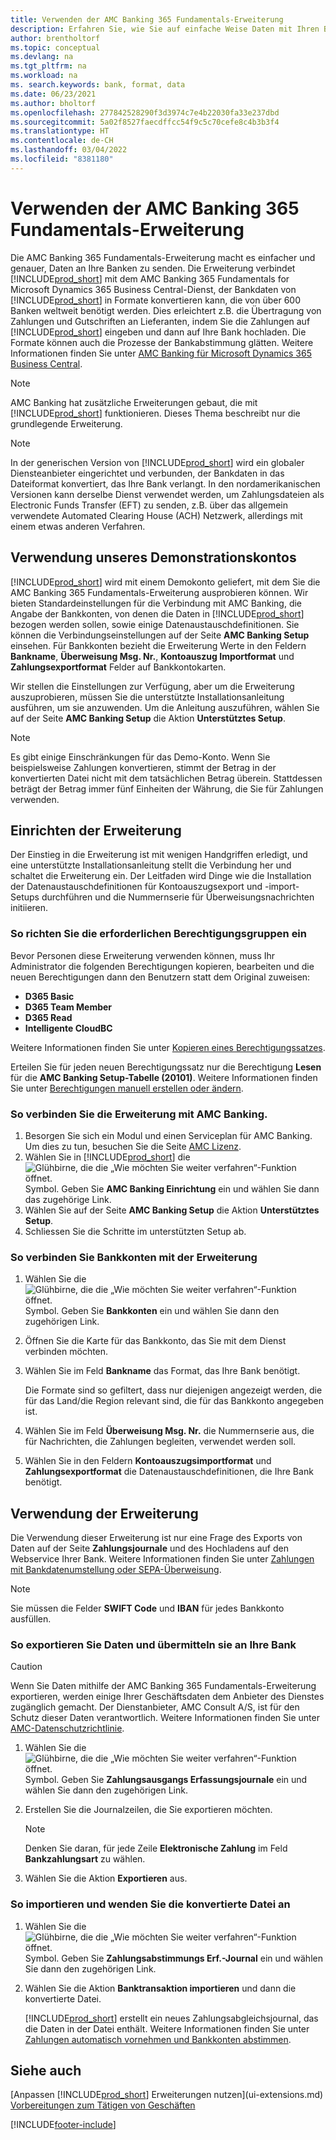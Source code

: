 ```yaml
---
title: Verwenden der AMC Banking 365 Fundamentals-Erweiterung
description: Erfahren Sie, wie Sie auf einfache Weise Daten mit Ihren Banken austauschen können, indem Sie die Daten in das von ihnen benötigte Format umwandeln.
author: brentholtorf
ms.topic: conceptual
ms.devlang: na
ms.tgt_pltfrm: na
ms.workload: na
ms. search.keywords: bank, format, data
ms.date: 06/23/2021
ms.author: bholtorf
ms.openlocfilehash: 277842528290f3d3974c7e4b22030fa33e237dbd
ms.sourcegitcommit: 5a02f8527faecdffcc54f9c5c70cefe8c4b3b3f4
ms.translationtype: HT
ms.contentlocale: de-CH
ms.lasthandoff: 03/04/2022
ms.locfileid: "8381180"
---
```

# <a name="using-the-amc-banking-365-fundamentals-extension"></a>Verwenden der AMC Banking 365 Fundamentals-Erweiterung
Die AMC Banking 365 Fundamentals-Erweiterung macht es einfacher und genauer, Daten an Ihre Banken zu senden. Die Erweiterung verbindet [!INCLUDE[prod_short](includes/prod_short.md)] mit dem AMC Banking 365 Fundamentals for Microsoft Dynamics 365 Business Central-Dienst, der Bankdaten von [!INCLUDE[prod_short](includes/prod_short.md)] in Formate konvertieren kann, die von über 600 Banken weltweit benötigt werden. Dies erleichtert z.B. die Übertragung von Zahlungen und Gutschriften an Lieferanten, indem Sie die Zahlungen auf [!INCLUDE[prod_short](includes/prod_short.md)] eingeben und dann auf Ihre Bank hochladen. Die Formate können auch die Prozesse der Bankabstimmung glätten. Weitere Informationen finden Sie unter [AMC Banking für Microsoft Dynamics 365 Business Central](https://www.amcbanking.com/bc-fundamentals/).

> [!Note]
> AMC Banking hat zusätzliche Erweiterungen gebaut, die mit [!INCLUDE[prod_short](includes/prod_short.md)] funktionieren. Dieses Thema beschreibt nur die grundlegende Erweiterung.

> [!NOTE]
> In der generischen Version von [!INCLUDE[prod_short](includes/prod_short.md)]  wird ein globaler Diensteanbieter eingerichtet und verbunden, der Bankdaten in das Dateiformat konvertiert, das Ihre Bank verlangt. In den nordamerikanischen Versionen kann derselbe Dienst verwendet werden, um Zahlungsdateien als Electronic Funds Transfer (EFT) zu senden, z.B. über das allgemein verwendete Automated Clearing House (ACH) Netzwerk, allerdings mit einem etwas anderen Verfahren.

## <a name="using-our-demonstration-account"></a>Verwendung unseres Demonstrationskontos
[!INCLUDE[prod_short](includes/prod_short.md)] wird mit einem Demokonto geliefert, mit dem Sie die AMC Banking 365 Fundamentals-Erweiterung ausprobieren können. Wir bieten Standardeinstellungen für die Verbindung mit AMC Banking, die Angabe der Bankkonten, von denen die Daten in [!INCLUDE[prod_short](includes/prod_short.md)] bezogen werden sollen, sowie einige Datenaustauschdefinitionen. Sie können die Verbindungseinstellungen auf der Seite **AMC Banking Setup** einsehen. Für Bankkonten bezieht die Erweiterung Werte in den Feldern **Bankname**, **Überweisung Msg. Nr.**, **Kontoauszug Importformat** und **Zahlungsexportformat** Felder auf Bankkontokarten.

Wir stellen die Einstellungen zur Verfügung, aber um die Erweiterung auszuprobieren, müssen Sie die unterstützte Installationsanleitung ausführen, um sie anzuwenden. Um die Anleitung auszuführen, wählen Sie auf der Seite **AMC Banking Setup** die Aktion **Unterstütztes Setup**.

> [!Note]
> Es gibt einige Einschränkungen für das Demo-Konto. Wenn Sie beispielsweise Zahlungen konvertieren, stimmt der Betrag in der konvertierten Datei nicht mit dem tatsächlichen Betrag überein. Stattdessen beträgt der Betrag immer fünf Einheiten der Währung, die Sie für Zahlungen verwenden.  

## <a name="setting-up-the-extension"></a>Einrichten der Erweiterung
Der Einstieg in die Erweiterung ist mit wenigen Handgriffen erledigt, und eine unterstützte Installationsanleitung stellt die Verbindung her und schaltet die Erweiterung ein. Der Leitfaden wird Dinge wie die Installation der Datenaustauschdefinitionen für Kontoauszugsexport und -import-Setups durchführen und die Nummernserie für Überweisungsnachrichten initiieren.  

### <a name="to-set-up-the-required-permission-sets"></a>So richten Sie die erforderlichen Berechtigungsgruppen ein
Bevor Personen diese Erweiterung verwenden können, muss Ihr Administrator die folgenden Berechtigungen kopieren, bearbeiten und die neuen Berechtigungen dann den Benutzern statt dem Original zuweisen:

* **D365 Basic**
* **D365 Team Member**
* **D365 Read**
* **Intelligente CloudBC**

Weitere Informationen finden Sie unter [Kopieren eines Berechtigungssatzes](ui-define-granular-permissions.md#to-copy-a-permission-set).

Erteilen Sie für jeden neuen Berechtigungssatz nur die Berechtigung **Lesen** für die **AMC Banking Setup-Tabelle (20101)**. Weitere Informationen finden Sie unter [Berechtigungen manuell erstellen oder ändern](ui-define-granular-permissions.md#to-create-or-modify-permissions-manually).

### <a name="to-connect-the-extension-to-amc-banking"></a>So verbinden Sie die Erweiterung mit AMC Banking.
1. Besorgen Sie sich ein Modul und einen Serviceplan für AMC Banking. Um dies zu tun, besuchen Sie die Seite [AMC Lizenz](https://license.amcbanking.com/register).
2. Wählen Sie in [!INCLUDE[prod_short](includes/prod_short.md)] die ![Glühbirne, die die „Wie möchten Sie weiter verfahren“-Funktion öffnet.](media/ui-search/search_small.png "Tell me-Funktion") Symbol. Geben Sie **AMC Banking Einrichtung** ein und wählen Sie dann das zugehörige Link.  
3. Wählen Sie auf der Seite **AMC Banking Setup** die Aktion **Unterstütztes Setup**.
4. Schliessen Sie die Schritte im unterstützten Setup ab.

### <a name="to-connect-bank-accounts-to-the-extension"></a>So verbinden Sie Bankkonten mit der Erweiterung
1. Wählen Sie die ![Glühbirne, die die „Wie möchten Sie weiter verfahren“-Funktion öffnet.](media/ui-search/search_small.png "Tell me-Funktion") Symbol. Geben Sie **Bankkonten** ein und wählen Sie dann den zugehörigen Link.
2. Öffnen Sie die Karte für das Bankkonto, das Sie mit dem Dienst verbinden möchten.
3. Wählen Sie im Feld **Bankname** das Format, das Ihre Bank benötigt.  

   Die Formate sind so gefiltert, dass nur diejenigen angezeigt werden, die für das Land/die Region relevant sind, die für das Bankkonto angegeben ist.
4. Wählen Sie im Feld **Überweisung Msg. Nr.** die Nummernserie aus, die für Nachrichten, die Zahlungen begleiten, verwendet werden soll.
5. Wählen Sie in den Feldern **Kontoauszugsimportformat** und **Zahlungsexportformat** die Datenaustauschdefinitionen, die Ihre Bank benötigt.

## <a name="using-the-extension"></a>Verwendung der Erweiterung
Die Verwendung dieser Erweiterung ist nur eine Frage des Exports von Daten auf der Seite **Zahlungsjournale** und des Hochladens auf den Webservice Ihrer Bank. Weitere Informationen finden Sie unter [Zahlungen mit Bankdatenumstellung oder SEPA-Überweisung](finance-make-payments-with-bank-data-conversion-service-or-sepa-credit-transfer.md).

> [!Note]
> Sie müssen die Felder **SWIFT Code** und **IBAN** für jedes Bankkonto ausfüllen.

### <a name="to-export-data-and-submit-it-to-your-bank"></a>So exportieren Sie Daten und übermitteln sie an Ihre Bank
> [!CAUTION]  
>  Wenn Sie Daten mithilfe der AMC Banking 365 Fundamentals-Erweiterung exportieren, werden einige Ihrer Geschäftsdaten dem Anbieter des Dienstes zugänglich gemacht. Der Dienstanbieter, AMC Consult A/S, ist für den Schutz dieser Daten verantwortlich. Weitere Informationen finden Sie unter [AMC-Datenschutzrichtlinie](https://go.microsoft.com/fwlink/?LinkId=510158).

1. Wählen Sie die ![Glühbirne, die die „Wie möchten Sie weiter verfahren“-Funktion öffnet.](media/ui-search/search_small.png "Tell me-Funktion") Symbol. Geben Sie **Zahlungsausgangs Erfassungsjournale** ein und wählen Sie dann den zugehörigen Link.
2. Erstellen Sie die Journalzeilen, die Sie exportieren möchten.  

   > [!Note]
   > Denken Sie daran, für jede Zeile **Elektronische Zahlung** im Feld **Bankzahlungsart** zu wählen.
3. Wählen Sie die Aktion **Exportieren** aus.

### <a name="to-import-and-apply-the-converted-file"></a>So importieren und wenden Sie die konvertierte Datei an
1. Wählen Sie die ![Glühbirne, die die „Wie möchten Sie weiter verfahren“-Funktion öffnet.](media/ui-search/search_small.png "Tell Me-Funktion") Symbol. Geben Sie **Zahlungsabstimmungs Erf.-Journal** ein und wählen Sie dann den zugehörigen Link.
2. Wählen Sie die Aktion **Banktransaktion importieren** und dann die konvertierte Datei.  

   [!INCLUDE[prod_short](includes/prod_short.md)] erstellt ein neues Zahlungsabgleichsjournal, das die Daten in der Datei enthält. Weitere Informationen finden Sie unter [Zahlungen automatisch vornehmen und Bankkonten abstimmen](receivables-apply-payments-auto-reconcile-bank-accounts.md).

## <a name="see-also"></a>Siehe auch
[Anpassen [!INCLUDE[prod_short](includes/prod_short.md)] Erweiterungen nutzen](ui-extensions.md)  
[Vorbereitungen zum Tätigen von Geschäften](ui-get-ready-business.md)


[!INCLUDE[footer-include](includes/footer-banner.md)]